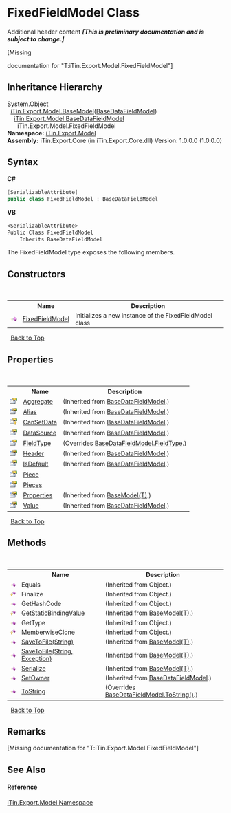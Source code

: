 # FixedFieldModel Class
Additional header content _**\[This is preliminary documentation and is subject to change.\]**_

\[Missing <summary> documentation for "T:iTin.Export.Model.FixedFieldModel"\]


## Inheritance Hierarchy
System.Object<br />&nbsp;&nbsp;<a href="6632f561-4175-f1f2-939c-ac8b10159529">iTin.Export.Model.BaseModel</a>(<a href="8fa48ff7-1da1-90fc-d579-d2d214806b70">BaseDataFieldModel</a>)<br />&nbsp;&nbsp;&nbsp;&nbsp;<a href="8fa48ff7-1da1-90fc-d579-d2d214806b70">iTin.Export.Model.BaseDataFieldModel</a><br />&nbsp;&nbsp;&nbsp;&nbsp;&nbsp;&nbsp;iTin.Export.Model.FixedFieldModel<br />
**Namespace:**&nbsp;<a href="ef57ffcc-e95e-b212-5a46-9aa6f5a3511f">iTin.Export.Model</a><br />**Assembly:**&nbsp;iTin.Export.Core (in iTin.Export.Core.dll) Version: 1.0.0.0 (1.0.0.0)

## Syntax

**C#**<br />
``` C#
[SerializableAttribute]
public class FixedFieldModel : BaseDataFieldModel
```

**VB**<br />
``` VB
<SerializableAttribute>
Public Class FixedFieldModel
	Inherits BaseDataFieldModel
```

The FixedFieldModel type exposes the following members.


## Constructors
&nbsp;<table><tr><th></th><th>Name</th><th>Description</th></tr><tr><td>![Public method](media/pubmethod.gif "Public method")</td><td><a href="45d3f269-284f-6cf0-4fb9-07e87bc31adb">FixedFieldModel</a></td><td>
Initializes a new instance of the FixedFieldModel class</td></tr></table>&nbsp;
<a href="#fixedfieldmodel-class">Back to Top</a>

## Properties
&nbsp;<table><tr><th></th><th>Name</th><th>Description</th></tr><tr><td>![Public property](media/pubproperty.gif "Public property")</td><td><a href="6fd821d2-d14a-35aa-9ce5-f51fd85ece61">Aggregate</a></td><td> (Inherited from <a href="8fa48ff7-1da1-90fc-d579-d2d214806b70">BaseDataFieldModel</a>.)</td></tr><tr><td>![Public property](media/pubproperty.gif "Public property")</td><td><a href="42a2dc46-efe2-e637-5b23-854c5bf69b3d">Alias</a></td><td> (Inherited from <a href="8fa48ff7-1da1-90fc-d579-d2d214806b70">BaseDataFieldModel</a>.)</td></tr><tr><td>![Protected property](media/protproperty.gif "Protected property")</td><td><a href="58753661-1285-0c53-bfdc-b40f0d71b79d">CanSetData</a></td><td> (Inherited from <a href="8fa48ff7-1da1-90fc-d579-d2d214806b70">BaseDataFieldModel</a>.)</td></tr><tr><td>![Public property](media/pubproperty.gif "Public property")</td><td><a href="9f446197-1978-cd76-ab53-f587a1763514">DataSource</a></td><td> (Inherited from <a href="8fa48ff7-1da1-90fc-d579-d2d214806b70">BaseDataFieldModel</a>.)</td></tr><tr><td>![Public property](media/pubproperty.gif "Public property")</td><td><a href="0e37e381-b2c9-eeb9-f168-bcbf66b6270d">FieldType</a></td><td> (Overrides <a href="bec37466-74cb-a2f6-5fe7-cf4d22073118">BaseDataFieldModel.FieldType</a>.)</td></tr><tr><td>![Public property](media/pubproperty.gif "Public property")</td><td><a href="0e07da86-a01a-2273-c038-ebeca9079cfd">Header</a></td><td> (Inherited from <a href="8fa48ff7-1da1-90fc-d579-d2d214806b70">BaseDataFieldModel</a>.)</td></tr><tr><td>![Public property](media/pubproperty.gif "Public property")</td><td><a href="74317f4c-07e9-b536-12f8-9515ff849828">IsDefault</a></td><td> (Inherited from <a href="8fa48ff7-1da1-90fc-d579-d2d214806b70">BaseDataFieldModel</a>.)</td></tr><tr><td>![Public property](media/pubproperty.gif "Public property")</td><td><a href="6a86a2d6-929a-5bbe-d9a2-b6deb0d01d7b">Piece</a></td><td /></tr><tr><td>![Public property](media/pubproperty.gif "Public property")</td><td><a href="cee0844a-68b6-6fe4-103e-273733a38da6">Pieces</a></td><td /></tr><tr><td>![Public property](media/pubproperty.gif "Public property")</td><td><a href="7e88785e-5670-4515-defa-d3f60ae16111">Properties</a></td><td> (Inherited from <a href="6632f561-4175-f1f2-939c-ac8b10159529">BaseModel(T)</a>.)</td></tr><tr><td>![Public property](media/pubproperty.gif "Public property")</td><td><a href="37389ccf-36e1-9882-3d30-2ffbf735957a">Value</a></td><td> (Inherited from <a href="8fa48ff7-1da1-90fc-d579-d2d214806b70">BaseDataFieldModel</a>.)</td></tr></table>&nbsp;
<a href="#fixedfieldmodel-class">Back to Top</a>

## Methods
&nbsp;<table><tr><th></th><th>Name</th><th>Description</th></tr><tr><td>![Public method](media/pubmethod.gif "Public method")</td><td>Equals</td><td> (Inherited from Object.)</td></tr><tr><td>![Protected method](media/protmethod.gif "Protected method")</td><td>Finalize</td><td> (Inherited from Object.)</td></tr><tr><td>![Public method](media/pubmethod.gif "Public method")</td><td>GetHashCode</td><td> (Inherited from Object.)</td></tr><tr><td>![Protected method](media/protmethod.gif "Protected method")</td><td><a href="4253f171-71af-35d6-e1b1-47af647eb205">GetStaticBindingValue</a></td><td> (Inherited from <a href="6632f561-4175-f1f2-939c-ac8b10159529">BaseModel(T)</a>.)</td></tr><tr><td>![Public method](media/pubmethod.gif "Public method")</td><td>GetType</td><td> (Inherited from Object.)</td></tr><tr><td>![Protected method](media/protmethod.gif "Protected method")</td><td>MemberwiseClone</td><td> (Inherited from Object.)</td></tr><tr><td>![Public method](media/pubmethod.gif "Public method")</td><td><a href="60537b6c-f261-e08e-2eee-1007e9760316">SaveToFile(String)</a></td><td> (Inherited from <a href="6632f561-4175-f1f2-939c-ac8b10159529">BaseModel(T)</a>.)</td></tr><tr><td>![Public method](media/pubmethod.gif "Public method")</td><td><a href="81bbc161-83e1-ff91-7904-4b6a5260f76c">SaveToFile(String, Exception)</a></td><td> (Inherited from <a href="6632f561-4175-f1f2-939c-ac8b10159529">BaseModel(T)</a>.)</td></tr><tr><td>![Public method](media/pubmethod.gif "Public method")</td><td><a href="d84fa1d2-692a-9e10-e839-60da45d50f19">Serialize</a></td><td> (Inherited from <a href="6632f561-4175-f1f2-939c-ac8b10159529">BaseModel(T)</a>.)</td></tr><tr><td>![Public method](media/pubmethod.gif "Public method")</td><td><a href="287ba434-f31e-cb46-c8b8-c3d8097b40f3">SetOwner</a></td><td> (Inherited from <a href="8fa48ff7-1da1-90fc-d579-d2d214806b70">BaseDataFieldModel</a>.)</td></tr><tr><td>![Public method](media/pubmethod.gif "Public method")</td><td><a href="54f78ae9-6ee3-a139-3cab-2d24a8a0bfc6">ToString</a></td><td> (Overrides <a href="1652b852-3e6a-35f3-efe4-08182b6a3f9a">BaseDataFieldModel.ToString()</a>.)</td></tr></table>&nbsp;
<a href="#fixedfieldmodel-class">Back to Top</a>

## Remarks
\[Missing <remarks> documentation for "T:iTin.Export.Model.FixedFieldModel"\]

## See Also


#### Reference
<a href="ef57ffcc-e95e-b212-5a46-9aa6f5a3511f">iTin.Export.Model Namespace</a><br />